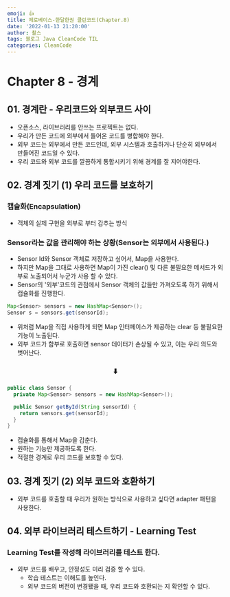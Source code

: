 ```yaml
---
emoji: 👍
title: 제로베이스-한달한권 클린코드(Chapter.8)
date: '2022-01-13 21:20:00'
author: 촬스
tags: 블로그 Java CleanCode TIL
categories: CleanCode
---
```


# Chapter 8 - 경계

## 01. 경계란 - 우리코드와 외부코드 사이

- 오픈소스, 라이브러리를 안쓰는 프로젝트는 없다.
- 우리가 만든 코드에 외부에서 들어온 코드를 병합해야 한다.
- 외부 코드는 외부에서 만든 코드인데, 외부 시스템과 호출하거나 단순히 외부에서 만들어진 코드일 수 있다.
- 우리 코드와 외부 코드를 깔끔하게 통합시키기 위해 경계를 잘 지어야한다.

## 02. 경계 짓기 (1) 우리 코드를 보호하기

### 캡슐화(Encapsulation)

- 객체의 실제 구현을 외부로 부터 감추는 방식

### Sensor라는 값을 관리해야 하는 상황(Sensor는 외부에서 사용된다.)

- Sensor Id와 Sensor 객체로 저장하고 싶어서, Map을 사용한다.
- 하지만 Map을 그대로 사용하면 Map이 가진 clear() 및 다른 불필요한 메서드가 외부로 노출되어서 누군가 사용 할 수 있다.
- Sensor의 '외부'코드의 관점에서 Sensor 객체의 값들만 가져오도록 하기 위해서 캡슐화를 진행한다.

```java
Map<Sensor> sensors = new HashMap<Sensor>();
Sensor s = sensors.get(sensorId);
```

- 위처럼 Map을 직접 사용하게 되면 Map 인터페이스가 제공하는 clear 등 불필요한 기능이 노출된다.
- 외부 코드가 함부로 호출하면 sensor 데이터가 손상될 수 있고, 이는 우리 의도와 벗어난다.

<h3 style="text-align: center;"> ⬇️ </h3>

```java
public class Sensor {
  private Map<Sensor> sensors = new HashMap<Sensor>();

  public Sensor getById(String sensorId) {
    return sensors.get(sensorId);
  }
}
```

- 캡슐화를 통해서 Map을 감춘다.
- 원하는 기능만 제공하도록 한다.
- 적절한 경계로 우리 코드를 보호할 수 있다.

## 03. 경계 짓기 (2) 외부 코드와 호환하기

- 외부 코드를 호출할 때 우리가 원하는 방식으로 사용하고 싶다면 adapter 패턴을 사용한다.

## 04. 외부 라이브러리 테스트하기 - Learning Test

### Learning Test를 작성해 라이브러리를 테스트 한다.

- 외부 코드를 배우고, 안정성도 미리 검증 할 수 있다.
  - 학습 테스트는 이해도를 높인다.
  - 외부 코드의 버전이 변경됐을 때, 우리 코드와 호환되는 지 확인할 수 있다.

```toc

```
